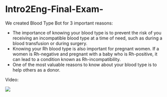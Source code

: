 # Intro2Eng-Final-Exam-
We created Blood Type Bot for 3 important reasons:
   - The importance of knowing your blood type is to prevent the risk of you receiving an incompatible blood type at a time of need, such as during a blood transfusion or during surgery.
   - Knowing your Rh blood type is also important for pregnant women. If a women is Rh-negative and pregnant with a baby who is Rh-positive, it can lead to a condition known as Rh-incompatibility.
   - One of the most valuable reasons to know about your blood type is to help others as a donor.
   
   Video:
   
[![](https://img.youtube.com/vi/xvT0DFpK1q8/0.jpg)](https://www.youtube.com/watch?v=xvT0DFpK1q8)
